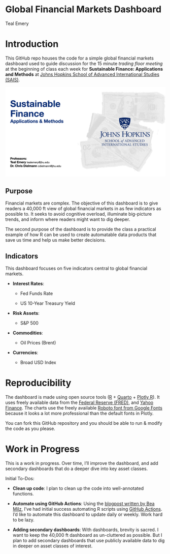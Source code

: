 Global Financial Markets Dashboard
================
Teal Emery

# Introduction

This GitHub repo houses the code for a simple global financial markets
dashboard used to guide discussion for the 15 minute *trading floor
meeting* at the beginning of class each week for **Sustainable Finance:
Applications and Methods** at [Johns Hopkins School of Advanced
International Studies (SAIS)](https://sais.jhu.edu/).

<img src="images/SAIS%20Course%20-%20Cover%20Art.png" width="1600" />

## Purpose

Financial markets are complex. The objective of this dashboard is to
give readers a 40,000 ft view of global financial markets in as few
indicators as possible to. It seeks to avoid cognitive overload,
illuminate big-picture trends, and inform where readers might want to
dig deeper.

The second purpose of the dashboard is to provide the class a practical
example of how R can be used to create automatable data products that
save us time and help us make better decisions.

## Indicators

This dashboard focuses on five indicators central to global financial
markets.

- **Interest Rates**:

  - Fed Funds Rate

  - US 10-Year Treasury Yield

- **Risk Assets**:

  - S&P 500

- **Commodities**:

  - Oil Prices (Brent)

- **Currencies**:

  - Broad USD Index

# Reproducibility

The dashboard is made using open source tools
([R](https://www.r-project.org/) + [Quarto](https://quarto.org/) +
[Plotly R](https://plotly.com/r/)). It uses freely available data from
the [Federal Reserve (FRED)](https://fred.stlouisfed.org/), and [Yahoo
Finance](https://finance.yahoo.com/). The charts use the freely
available [Roboto font from Google
Fonts](https://fonts.google.com/specimen/Roboto) because it looks a lot
more professional than the default fonts in Plotly.

You can fork this GitHub repository and you should be able to run &
modify the code as you please.

# Work in Progress

This is a work in progress. Over time, I’ll improve the dashboard, and
add secondary dashboards that do a deeper dive into key asset classes.

Initial To-Dos:

- **Clean up code**: I plan to clean up the code into well-annotated
  functions.

- **Automate using GitHub Actions**: Using the [blogpost written by Bea
  Milz](https://beamilz.com/posts/series-gha/2022-series-gha-2-creating-your-first-action/en/),
  I’ve had initial success automating R scripts using [GitHub
  Actions](https://github.com/features/actions). I’d like to automate
  this dashboard to update daily or weekly. Work hard to be lazy.

- **Adding secondary dashboards**: With dashboards, brevity is sacred. I
  want to keep the 40,000 ft dashboard as un-cluttered as possible. But
  I plan to add secondary dashboards that use publicly available data to
  dig in deeper on asset classes of interest.
